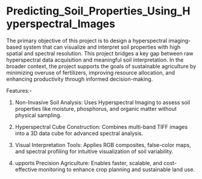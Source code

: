 # Predicting_Soil_Properties_Using_Hyperspectral_Images

The primary objective of this project is to design a hyperspectral imaging-based system that can visualize and interpret soil properties with high spatial and spectral resolution.
This project bridges a key gap between raw hyperspectral data acquisition and meaningful soil interpretation. 
In the broader context, the project supports the goals of sustainable agriculture by minimizing overuse of fertilizers, improving resource allocation, and enhancing productivity through informed decision-making.

Features:-

1. Non-Invasive Soil Analysis: Uses Hyperspectral Imaging to assess soil properties like moisture, phosphorus, and organic matter without physical sampling.

2. Hyperspectral Cube Construction: Combines multi-band TIFF images into a 3D data cube for advanced spectral analysis.

3. Visual Interpretation Tools: Applies RGB composites, false-color maps, and spectral profiling for intuitive visualization of soil variability.

4. upports Precision Agriculture: Enables faster, scalable, and cost-effective monitoring to enhance crop planning and sustainable land use.
